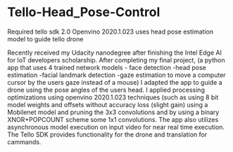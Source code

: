 # Tello-Head_Pose-Control
Required
tello sdk 2.0
Openvino 2020.1.023
uses head pose estimation model to guide tello drone

Recently received my Udacity nanodegree after finishing the Intel Edge AI for IoT developers scholarship. After completing my final project, (a python app that uses 4 trained network models - face detection -head pose estimation -facial landmark detection -gaze estimation to move a computer cursor by the users gaze instead of a mouse) I adapted the app to guide a drone using the pose angles of the users head. I applied processing optimizations using openvino 2020.1.023 techniques (such as using 8 bit model weights and offsets without accuracy loss (slight gain) using a Mobilenet model and pruning the 3x3 convolutions and by using a binary XNOR+POPCOUNT scheme some 1x1 convolutions. The app also utilizes asynchronous model execution on input video for near real time execution. The Tello SDK provides functionality for the drone and translation for cammands. 
